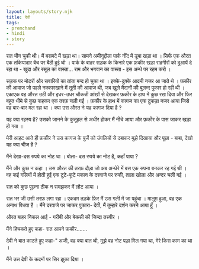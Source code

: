 ```yaml
---  
layout: layouts/story.njk  
title: देवी  
tags:  
- premchand  
- hindi  
- story  
---  
```

    
रात भीग चुकी थी। मैं बरामदे में खड़ा था। सामने अमीनुद्दौला पार्क नींद में डूबा खड़ा था । सिर्फ एक औरत एक तकियादार बेंच पर बैठी हुई थी । पार्क के बाहर सड़क के किनारे एक फ़कीर खड़ा राहगीरों को दुआयें दे रहा था - खुदा और रसूल का वास्ता... राम और भगवान का वास्ता - इस अन्धे पर रहम करो ।

सड़क पर मोटरों और सवारियों का तांता बन्द हो चुका था । इक्के-दुक्के आदमी नजर आ जाते थे । फ़कीर की आवाज जो पहले नक्कारखाने में तूती की आवाज थी, जब खुले मैदानों की बुलन्द पुकार हो रही थी । एकाएक वह औरत उठी और इधर-उधर चौकन्नी आंखों से देखकर फ़कीर के हाथ में कुछ रख दिया और फिर बहुत धीमे से कुछ कहकर एक तरफ़ चली गई । फ़कीर के हाथ में कागज का एक टुकड़ा नजर आया जिसे वह बार-बार मल रहा था । क्या उस औरत ने यह कागज दिया है ?

यह क्या रहस्य है? उसको जानने के कुतूहल से अधीर होकर मैं नीचे आया और फ़कीर के पास जाकर खड़ा हो गया ।

मेरी आहट आते ही फ़कीर ने उस कागज के पुर्जे को उंगलियों से दबाकर मुझे दिखाया और पूछा - बाबा, देखो यह क्या चीज है ?

मैंने देखा-दस रुपये का नोट था । बोला- दस रुपये का नोट है, कहाँ पाया ?

मैंने और कुछ न कहा । उस औरत की तरफ़ दौड़ा जो अब अन्धेरे में बस एक सपना बनकर रह गई थी । वह कई गलियों में होती हुई एक टूटे-फूटे मकान के दरवाजे पर रुकी, ताला खोला और अन्दर चली गई ।

रात को कुछ पूछना ठीक न समझकर मैं लौट आया ।

रात भर जी उसी तरफ़ लगा रहा । एकदम तड़के फ़िर मैं उस गली में जा पहुंचा । मालूम हुआ, वह एक अनाथ विधवा है । मैंने दरवाजे पर जाकर पुकारा- देवी, मैं तुम्हारे दर्शन करने आया हूँ ।

औरत बाहर निकल आई - गरीबी और बेकसी की जिन्दा तस्वीर ।

मैंने हिचकते हुए कहा- रात आपने फ़कीर.......

देवी ने बात काटते हुए कहा-" अजी, वह क्या बात थी, मुझे वह नोट पड़ा मिल गया था, मेरे किस काम का था ।

मैंने उस देवी के कदमों पर सिर झुका दिया ।